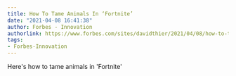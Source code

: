 ```yaml
---
title: How To Tame Animals In ‘Fortnite’
date: "2021-04-08 16:41:38"
author: Forbes - Innovation
authorlink: https://www.forbes.com/sites/davidthier/2021/04/08/how-to-tame-animals-in-fortnite/
tags:
- Forbes-Innovation
---
```

Here's how to tame animals in 'Fortnite'